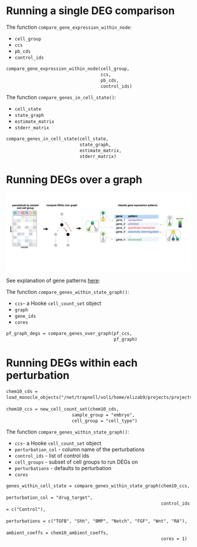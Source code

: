# Running a single DEG comparison 

The function `compare_gene_expression_within_node`:

* `cell_group`
* `ccs`
* `pb_cds`
* `control_ids`

```
compare_gene_expression_within_node(cell_group, 
                                    ccs,
                                    pb_cds, 
                                    control_ids)
```

The function `compare_genes_in_cell_state()`:

* `cell_state`
* `state_graph`
* `estimate_matrix`
* `stderr_matrix`

```
compare_genes_in_cell_state(cell_state, 
                            state_graph,
                            estimate_matrix, 
                            stderr_matrix)
```

# Running DEGs over a graph

![](assets/degs_over_graph.png)


See explanation of gene patterns [here](patterns): 

The function `compare_genes_within_state_graph()`:
* `ccs`- a Hooke `cell_count_set` object
* `graph`
* `gene_ids`
* `cores`

```
pf_graph_degs = compare_genes_over_graph(pf_ccs,
                                         pf_graph)
```


# Running DEGs within each perturbation

```
chem10_cds = load_monocle_objects("/net/trapnell/vol1/home/elizab9/projects/projects/CHEMFISH/manuscript/data/chem10_projected_comb_cds_v2.0.2_remove_outliers")

chem10_ccs = new_cell_count_set(chem10_cds,
                         sample_group = "embryo",
                         cell_group = "cell_type")
```

The function `compare_genes_within_state_graph()`: 

* `ccs`- a Hooke `cell_count_set` object
* `perturbation_col` - column name of the perturbations
* `control_ids` - list of control ids 
* `cell_groups` - subset of cell groups to run DEGs on 
* `perturbations` - defaults to perturbation
* `cores`

```
genes_within_cell_state = compare_genes_within_state_graph(chem10_ccs, 
                                                           perturbation_col = "drug_target", 
                                                           control_ids = c("Control"), 
                                                           perturbations = c("TGFB", "Shh", "BMP", "Notch", "FGF", "Wnt", "RA"), 
                                                           ambient_coeffs = chem10_ambient_coeffs,
                                                           cores = 1)
```
